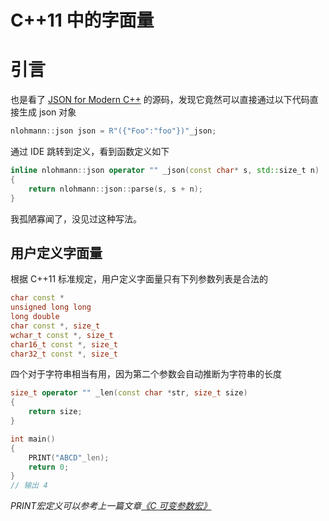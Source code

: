 # C++11 中的字面量

# 引言

也是看了 [JSON for Modern C++](https://github.com/nlohmann/json) 的源码，发现它竟然可以直接通过以下代码直接生成 json 对象

```cpp
nlohmann::json json = R"({"Foo":"foo"})"_json;
```

通过 IDE 跳转到定义，看到函数定义如下

```cpp
inline nlohmann::json operator "" _json(const char* s, std::size_t n)
{
    return nlohmann::json::parse(s, s + n);
}
```

我孤陋寡闻了，没见过这种写法。



## 用户定义字面量

根据 C++11 标准规定，用户定义字面量只有下列参数列表是合法的

```cpp
char const *
unsigned long long
long double
char const *, size_t
wchar_t const *, size_t
char16_t const *, size_t
char32_t const *, size_t
```

四个对于字符串相当有用，因为第二个参数会自动推断为字符串的长度

```cpp
size_t operator "" _len(const char *str, size_t size)
{
    return size;
}

int main()
{
    PRINT("ABCD"_len);
    return 0;
}
// 输出 4
```

*PRINT宏定义可以参考上一篇文章[《C 可变参数宏》](005_CxxVariableParameterMacro.md)*

